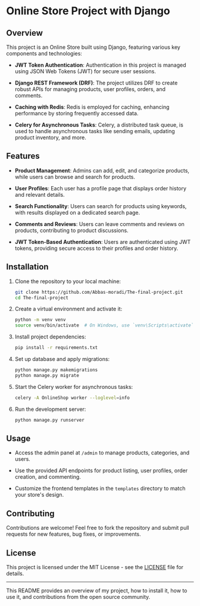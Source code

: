 # Online Store Project with Django

## Overview

This project is an Online Store built using Django, featuring various key components and technologies:

- **JWT Token Authentication**: Authentication in this project is managed using JSON Web Tokens (JWT) for secure user sessions.

- **Django REST Framework (DRF)**: The project utilizes DRF to create robust APIs for managing products, user profiles, orders, and comments.

- **Caching with Redis**: Redis is employed for caching, enhancing performance by storing frequently accessed data.

- **Celery for Asynchronous Tasks**: Celery, a distributed task queue, is used to handle asynchronous tasks like sending emails, updating product inventory, and more.

## Features

- **Product Management**: Admins can add, edit, and categorize products, while users can browse and search for products.

- **User Profiles**: Each user has a profile page that displays order history and relevant details.

- **Search Functionality**: Users can search for products using keywords, with results displayed on a dedicated search page.

- **Comments and Reviews**: Users can leave comments and reviews on products, contributing to product discussions.

- **JWT Token-Based Authentication**: Users are authenticated using JWT tokens, providing secure access to their profiles and order history.

## Installation

1. Clone the repository to your local machine:

    ```bash
    git clone https://github.com/Abbas-moradi/The-final-project.git
    cd The-final-project
    ```

2. Create a virtual environment and activate it:

    ```bash
    python -m venv venv
    source venv/bin/activate  # On Windows, use `venv\Scripts\activate`
    ```

3. Install project dependencies:

    ```bash
    pip install -r requirements.txt
    ```

4. Set up database and apply migrations:

    ```bash
    python manage.py makemigrations
    python manage.py migrate
    ```

5. Start the Celery worker for asynchronous tasks:

    ```bash
    celery -A OnlineShop worker --loglevel=info
    ```

6. Run the development server:

    ```bash
    python manage.py runserver
    ```

## Usage

- Access the admin panel at `/admin` to manage products, categories, and users.

- Use the provided API endpoints for product listing, user profiles, order creation, and commenting.

- Customize the frontend templates in the `templates` directory to match your store's design.

## Contributing

Contributions are welcome! Feel free to fork the repository and submit pull requests for new features, bug fixes, or improvements.

## License

This project is licensed under the MIT License - see the [LICENSE](LICENSE) file for details.

---

This README provides an overview of my project, how to install it, how to use it, and contributions from the open source community. 